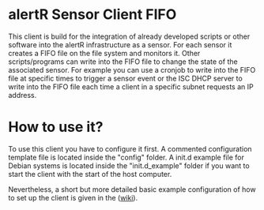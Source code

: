 alertR Sensor Client FIFO
======

This client is build for the integration of already developed scripts or other software into the alertR infrastructure as a sensor. For each sensor it creates a FIFO file on the file system and monitors it. Other scripts/programs can write into the FIFO file to change the state of the associated sensor. For example you can use a cronjob to write into the FIFO file at specific times to trigger a sensor event or the ISC DHCP server to write into the FIFO file each time a client in a specific subnet requests an IP address.


How to use it?
======

To use this client you have to configure it first. A commented configuration template file is located inside the "config" folder. A init.d example file for Debian systems is located inside the "init.d_example" folder if you want to start the client with the start of the host computer.

Nevertheless, a short but more detailed basic example configuration of how to set up the client is given in the ([wiki](https://github.com/sqall01/alertR/wiki/Example-Configuration)).
